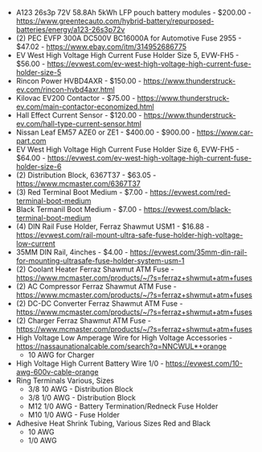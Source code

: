 * A123 26s3p 72V 58.8Ah 5kWh LFP pouch battery modules - $200.00 - <https://www.greentecauto.com/hybrid-battery/repurposed-batteries/energy/a123-26s3p72v>
* (2) PEC EVFP 300A DC500V BC16000A for Automotive Fuse 2955 - $47.02 - <https://www.ebay.com/itm/314952686775>
* EV West High Voltage High Current Fuse Holder Size 5, EVW-FH5 - $56.00 - <https://evwest.com/ev-west-high-voltage-high-current-fuse-holder-size-5>
* Rincon Power HVBD4AXR - $150.00 - <https://www.thunderstruck-ev.com/rincon-hvbd4axr.html>
* Kilovac EV200 Contactor - $75.00 - <https://www.thunderstruck-ev.com/main-contactor-economized.html>
* Hall Effect Current Sensor - $120.00 - <https://www.thunderstruck-ev.com/hall-type-current-sensor.html>
* Nissan Leaf EM57 AZE0 or ZE1 - $400.00 - $900.00 - <https://www.car-part.com>
* EV West High Voltage High Current Fuse Holder Size 6, EVW-FH5 - $64.00 - <https://evwest.com/ev-west-high-voltage-high-current-fuse-holder-size-6>
* (2) Distribution Block, 6367T37 - $63.05 - <https://www.mcmaster.com/6367T37>
* (3) Red Terminal Boot Medium - $7.00 - <https://evwest.com/red-terminal-boot-medium>
* Black Termanil Boot Medium - $7.00 - <https://evwest.com/black-terminal-boot-medium>
* (4) DIN Rail Fuse Holder, Ferraz Shawmut USM1 - $16.88 - <https://evwest.com/rail-mount-ultra-safe-fuse-holder-high-voltage-low-current>
* 35MM DIN Rail, 4inches - $4.00 - <https://evwest.com/35mm-din-rail-for-mounting-ultrasafe-fuse-holder-system-usm-1>
* (2) Coolant Heater Ferraz Shawmut ATM Fuse - <https://www.mcmaster.com/products/~/?s=ferraz+shwmut+atm+fuses>
* (2) AC Compressor Ferraz Shawmut ATM Fuse - <https://www.mcmaster.com/products/~/?s=ferraz+shwmut+atm+fuses>
* (2) DC-DC Converter Ferraz Shawmut ATM Fuse - <https://www.mcmaster.com/products/~/?s=ferraz+shwmut+atm+fuses>
* (2) Charger Ferraz Shawmut ATM Fuse - <https://www.mcmaster.com/products/~/?s=ferraz+shwmut+atm+fuses>
* High Voltage Low Amperage Wire for High Voltage Accessories - <https://nassaunationalcable.com/search?q=NNCWUL*+orange>
  * 10 AWG for Charger
* High Voltage High Current Battery Wire 1/0 - <https://evwest.com/10-awg-600v-cable-orange>
* Ring Terminals Various, Sizes
  * 3/8 10 AWG - Distribution Block
  * 3/8 1/0 AWG - Distribution Block
  * M12 1/0 AWG - Battery Termination/Redneck Fuse Holder
  * M10 1/0 AWG - Fuse Holder
* Adhesive Heat Shrink Tubing, Various Sizes Red and Black
  * 10 AWG
  * 1/0 AWG
